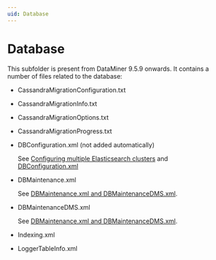 ```yaml
---
uid: Database
---
```


# Database

This subfolder is present from DataMiner 9.5.9 onwards. It contains a number of files related to the database:

- CassandraMigrationConfiguration.txt

- CassandraMigrationInfo.txt

- CassandraMigrationOptions.txt

- CassandraMigrationProgress.txt

- DBConfiguration.xml (not added automatically)

    See [Configuring multiple Elasticsearch clusters](xref:Configuring_multiple_Elasticsearch_clusters) and [DBConfiguration.xml](xref:DBConfiguration_xml)

- DBMaintenance.xml

    See [DBMaintenance.xml and DBMaintenanceDMS.xml](xref:DBMaintenance_xml_and_DBMaintenanceDMS_xml#dbmaintenancexml-and-dbmaintenancedmsxml).

- DBMaintenanceDMS.xml

    See [DBMaintenance.xml and DBMaintenanceDMS.xml](xref:DBMaintenance_xml_and_DBMaintenanceDMS_xml#dbmaintenancexml-and-dbmaintenancedmsxml).

- Indexing.xml

- LoggerTableInfo.xml
